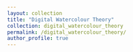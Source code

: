 ```yaml
---
layout: collection
title: "Digital Watercolour Theory"
collection: digital_watercolour_theory
permalink: /digital_watercolour_theory/
author_profile: true
---
```

